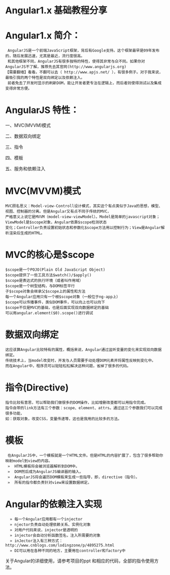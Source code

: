 # Angular1.x 基础教程分享

# Angular1.x  简介：

     AngularJS是一个前端JavaScript框架，背后有Google支持。这个框架最早是09年发布的，随后发展迅速，尤其是最近，流行度很高。
     和其他框架不同，AngularJS有很多独特的特性，使得其非常与众不同。如果你对AngularJS不了解，推荐先去其官网(http://www.angularjs.org)
    【需要翻墙】看看。不翻可以去（ http://www.apjs.net/ ），有很多例子。对于我来说，最吸引我的两个特性是双向绑定以及依赖注入。
     前者免去了开发时显示的刷新DOM，能让开发者更专注在逻辑上，而后者则使得测试以及集成变得非常方便。
   
# AngularJS 特性：

    
   一、MVC(MVVM)模式

   二、数据双向绑定

   三、指令

   四、模板

   五、服务和依赖注入
   
 # MVC(MVVM)模式
 
    MVC顾名思义：Model-view-Controll设计模式，其实这个有点类似于Java的思想，模型、视图、控制器的分离。但是Angular又有点不同于传统的MVC，
    严格意义上说它是MVVM（model-view-viewModel）。Model是简单的javascript对象；ViewModel是$scope对象，Angular依靠$scope检测状态
    变化；Controller负责设置初始状态和参数化$scope方法用以控制行为；View是Angular解析渲染后生成的HTML。
   
# MVC的核心是$scope

    $scope是一个POJO(Plain Old JavaScript Object)
    $scope提供了一些工具方法$watch()/$apply()
    $scope是表达式的执行环境（或者叫作用域）
    $scope是一个树型结构，与DOM标签平行
    子$scope对象会继承父$scope上的属性和方法 
    每一个Angular应用只有一个根$scope对象（一般位于ng-app上）
    $scope可以传播事件，类似DOM事件，可以向上也可以向下
    $scope不仅是MVC的基础，也是后面实现双向数据绑定的基础
    可以用angular.element($0).scope()进行调试
    
# 数据双向绑定

    这应该算Angular比较特有的属性，概括来说，Angular通过监听变量的变化来实现双向数据绑定。
    传统技术上，当model改变时，开发与人员需要手动处理DOM元素并将属性反映到变化中。
    而在Angular中，程序员可以轻轻松松解决这种问题，省掉了很多的代码。
    
# 指令(Directive)
   
    指令比较有意思，可以帮助我们做很多的DOM操作，比如增删改查都可以用指令完成。
    指令自带的link方法有三个参数：scope、element、attrs。通过这三个参数我们可以完成很多功能，
    如：获取对象，改变CSS，变量传递等，这也是我用的比较多的方法。
    
# 模板

     在AngularJS中，一个模板就是一个HTML文件。但是HTML的内容扩展了，包含了很多帮助你映射model到view的内容。
     »  HTML模板将会被浏览器解析到DOM中。
     »  DOM然后成为AngularJS编译器的输入。
     »  AngularJS将会遍历DOM模板来生成一些指导，即，directive（指令）。
     »  所有的指令都负责针对view来设置数据绑定。
   
# Angular的依赖注入实现
   
      » 每一个Angular应用都有一个injector
      » njector负责自动处理依赖关系、实例化对象
      » 对用户代码来说，injector是透明的
      » injector会自动分析函数签名，注入所需要的对象
      » inJector注入有三种方式： http://www.cnblogs.com/lodingzone/p/4895275.html
      » DI可以用在各种不同的地方，主要用在controller和factory中
       
        
   关于Angular的详细使用，请参考项目的ppt 和相应的代码，全部的指令使用方法。
